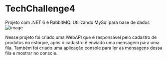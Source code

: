# TechChallenge4
Projeto com .NET 6 e RabbitMQ. Utilizando MySql para base de dados
![image](https://github.com/lucoliveira94/TechChallenge4/assets/85816442/f02e72ca-aa92-441d-8f54-c50f191ee5f0)

Nesse projeto foi criado uma WebAPI que é responsável pelo cadastro de produtos no estoque, após o cadastro é enviado uma mensagem para uma fila.
Também foi criado uma aplicação console para ler as mensagens dessa fila e mostrar no console.

